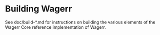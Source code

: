 Building Wagerr
=============

See doc/build-*.md for instructions on building the various
elements of the Wagerr Core reference implementation of Wagerr.
